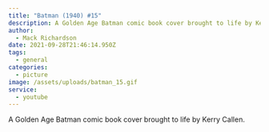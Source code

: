 ```yaml
---
title: "Batman (1940) #15"
description: A Golden Age Batman comic book cover brought to life by Kerry Callen.
author:
  - Mack Richardson
date: 2021-09-28T21:46:14.950Z
tags:
  - general
categories:
  - picture
image: /assets/uploads/batman_15.gif
service:
  - youtube
---
```

A Golden Age Batman comic book cover brought to life by Kerry Callen.